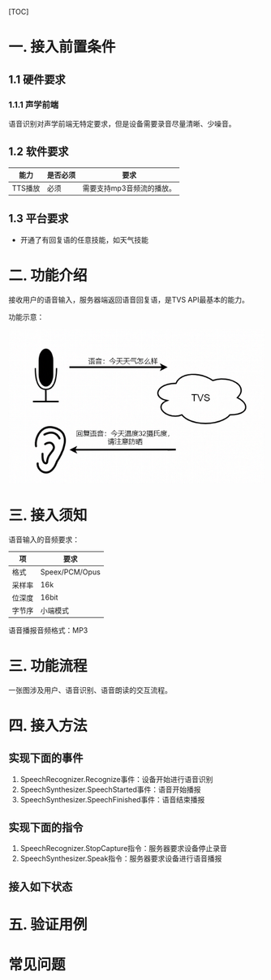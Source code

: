 

[TOC]
# 一. 接入前置条件

## 1.1 硬件要求
### 1.1.1 声学前端

语音识别对声学前端无特定要求，但是设备需要录音尽量清晰、少噪音。

## 1.2  软件要求

能力|是否必须|要求
-|-|-
TTS播放|必须|需要支持mp3音频流的播放。

## 1.3 平台要求

- 开通了有回复语的任意技能，如天气技能

# 二. 功能介绍

接收用户的语音输入，服务器端返回语音回复语，是TVS API最基本的能力。

功能示意：

![语音输入、语音输出](assets/1578027836569.png)

# 三. 接入须知

语音输入的音频要求：

项|要求
-|-
格式|Speex/PCM/Opus
采样率|16k
位深度|16bit
字节序|小端模式

语音播报音频格式：MP3




# 三. 功能流程

一张图涉及用户、语音识别、语音朗读的交互流程。
# 四. 接入方法


## 实现下面的事件

1. SpeechRecognizer.Recognize事件：设备开始进行语音识别
2. SpeechSynthesizer.SpeechStarted事件：语音开始播报
3. SpeechSynthesizer.SpeechFinished事件：语音结束播报

## 实现下面的指令

1. SpeechRecognizer.StopCapture指令：服务器要求设备停止录音
2. SpeechSynthesizer.Speak指令：服务器要求设备进行语音播报

## 接入如下状态

# 五. 验证用例


# 常见问题










